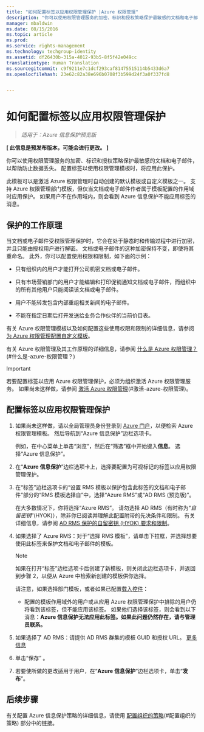 ```yaml
---
title: "如何配置标签以应用权限管理保护 |Azure 权限管理"
description: "你可以使用权限管理服务的加密、标识和授权策略保护最敏感的文档和电子邮件，以帮助防止数据丢失。 配置标签以使用权限管理模板时，将应用此保护。"
manager: mbaldwin
ms.date: 08/15/2016
ms.topic: article
ms.prod: 
ms.service: rights-management
ms.technology: techgroup-identity
ms.assetid: df26430b-315a-4012-93b5-8f5f42e049cc
translationtype: Human Translation
ms.sourcegitcommit: c9f9211e7c1dcf293caf81475515114b5433d6a7
ms.openlocfilehash: 23e62c82a38e696b0708f3b599d24f3a0f337fd8


---
```


# 如何配置标签以应用权限管理保护

>*适用于：Azure 信息保护预览版*

**[ 此信息是预发布版本，可能会进行更改。 ]**

你可以使用权限管理服务的加密、标识和授权策略保护最敏感的文档和电子邮件，以帮助防止数据丢失。 配置标签以使用权限管理模板时，将应用此保护。 

此模板可以是激活 Azure 权限管理时自动创建的默认模板或自定义模板之一。 支持 Azure 权限管理部门模板，但仅当文档或电子邮件作者属于模板配置的作用域时应用保护。 如果用户不在作用域内，则会看到 Azure 信息保护不能应用标签的消息。

## 保护的工作原理

当文档或电子邮件受权限管理保护时，它会在处于静态时和传输过程中进行加密，并且只能由授权用户进行解密。 文档或电子邮件的这种加密保持不变，即使将其重命名。 此外，你可以配置使用权限和限制，如下面的示例：

- 只有组织内的用户才能打开公司机密文档或电子邮件。

- 只有市场营销部门的用户才能编辑和打印促销通知文档或电子邮件，而组织中的所有其他用户只能阅读该文档或电子邮件。

- 用户不能转发包含内部重组相关新闻的电子邮件。

- 不能在指定日期后打开发送给业务合作伙伴的当前价目表。

有关 Azure 权限管理模板以及如何配置这些使用权限和限制的详细信息，请参阅[为 Azure 权限管理配置自定义模板](../deploy-use/configure-custom-templates.md)。

有关 Azure 权限管理及其工作原理的详细信息，请参阅 [什么是 Azure 权限管理？](../understand-explore/what-is-azure-rms.md)(#什么是-azure-权限管理？)

> [!IMPORTANT]
> 若要配置标签以应用 Azure 权限管理保护，必须为组织激活 Azure 权限管理服务。 如果尚未这样做，请参阅 [激活 Azure 权限管理](../deploy-use/activate-service.md)(#激活-azure-权限管理)。


## 配置标签以应用权限管理保护

1. 如果尚未这样做，请以全局管理员身份登录到 [Azure 门户](https://portal.azure.com)，以便检索 Azure 权限管理模板。 然后导航到“Azure 信息保护”边栏选项卡。 

    例如，在中心菜单上单击“浏览”，然后在“筛选”框中开始键入**信息**。 选择“Azure 信息保护”。

2. 在“**Azure 信息保护**”边栏选项卡上，选择要配置为可视标记的标签以应用权限管理保护。

3. 在“标签”边栏选项卡的“设置 RMS 模板以保护包含此标签的文档和电子邮件”部分的“RMS 模板选择自”中，选择“Azure RMS”或“AD RMS (预览版)”。
    
    在大多数情况下，你将选择“Azure RMS”。 请勿选择 AD RMS（有时称为“*自留密钥*”(HYOK)），除非你已阅读并理解此配置附带的先决条件和限制。 有关详细信息，请参阅 [AD RMS 保护的自留密钥 (HYOK) 要求和限制](configure-adrms-restrictions.md)。
    
4. 如果选择了 Azure RMS：对于“选择 RMS 模板”，请单击下拉框，并选择想要使用此标签来保护文档和电子邮件的模板。

    > [!NOTE] 
    > 如果在打开“标签”边栏选项卡后创建了新模板，则关闭此边栏选项卡，并返回到步骤 2，以便从 Azure 中检索新创建的模板供你选择。
    
    请注意，如果选择部门模板，或者如果已配置[载入控件](../deploy-use/activate-service.md#configuring-onboarding-controls-for-a-phased-deployment)：
    
    - 配置的模板作用域外的用户或从应用 Azure 权限管理保护中排除的用户仍将看到该标签，但不能应用该标签。 如果他们选择该标签，则会看到以下消息：**Azure 信息保护无法应用此标签。如果此问题仍然存在，请与管理员联系。**
    
5. 如果选择了 AD RMS：请提供 AD RMS 群集的模板 GUID 和授权 URL。 [更多信息](configure-adrms-restrictions.md#locating-the-information-to-specify-ad-rms-protection-with-an-azure-information-protection-label)

6. 单击“保存” 。

7. 若要使所做的更改适用于用户，在“**Azure 信息保护**”边栏选项卡，单击“**发布**”。

## 后续步骤

有关配置 Azure 信息保护策略的详细信息，请使用 [配置组织的策略](configure-policy.md#configuring-your-organization-s-policy)(#配置组织的策略) 部分中的链接。  



<!--HONumber=Aug16_HO4-->


